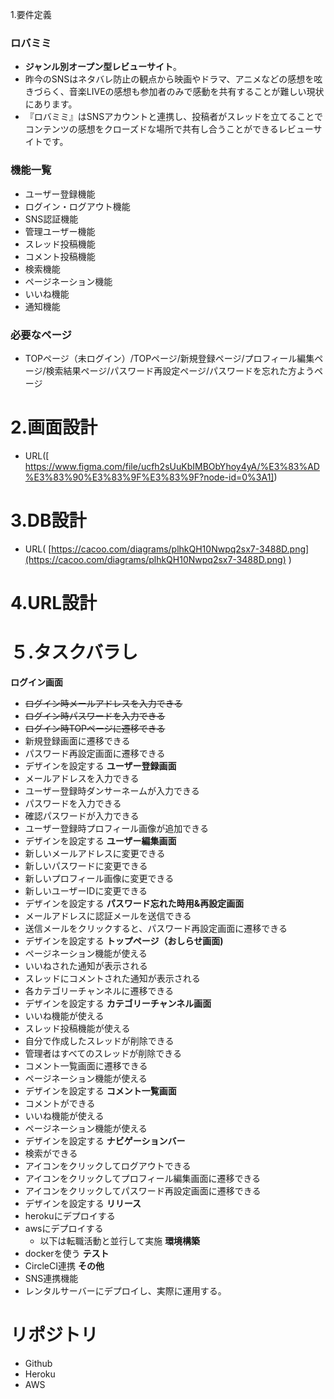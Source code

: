 1.要件定義
### ロバミミ
* **ジャンル別オープン型レビューサイト**。
* 昨今のSNSはネタバレ防止の観点から映画やドラマ、アニメなどの感想を呟きづらく、音楽LIVEの感想も参加者のみで感動を共有することが難しい現状にあります。
* 『ロバミミ』はSNSアカウントと連携し、投稿者がスレッドを立てることでコンテンツの感想をクローズドな場所で共有し合うことができるレビューサイトです。

### 機能一覧
* ユーザー登録機能
* ログイン・ログアウト機能
* SNS認証機能
* 管理ユーザー機能
* スレッド投稿機能
* コメント投稿機能
* 検索機能
* ページネーション機能
* いいね機能
* 通知機能

### 必要なページ
* TOPページ（未ログイン）/TOPページ/新規登録ページ/プロフィール編集ページ/検索結果ページ/パスワード再設定ページ/パスワードを忘れた方ようページ

# 2.画面設計

* URL([ https://www.figma.com/file/ucfh2sUuKbIMBObYhoy4yA/%E3%83%AD%E3%83%90%E3%83%9F%E3%83%9F?node-id=0%3A1])

# 3.DB設計

* URL( [https://cacoo.com/diagrams/plhkQH10Nwpq2sx7-3488D.png](https://cacoo.com/diagrams/plhkQH10Nwpq2sx7-3488D.png) )

# 4.URL設計



# ５.タスクバラし


**ログイン画面**
* ~~ログイン時メールアドレスを入力できる~~
* ~~ログイン時パスワードを入力できる~~
* ~~ログイン時TOPページに遷移できる~~
* 新規登録画面に遷移できる
* パスワード再設定画面に遷移できる
* デザインを設定する
**ユーザー登録画面**
* メールアドレスを入力できる
* ユーザー登録時ダンサーネームが入力できる
* パスワードを入力できる
* 確認パスワードが入力できる
* ユーザー登録時プロフィール画像が追加できる
* デザインを設定する
**ユーザー編集画面**
* 新しいメールアドレスに変更できる
* 新しいパスワードに変更できる
* 新しいプロフィール画像に変更できる
* 新しいユーザーIDに変更できる
* デザインを設定する
**パスワード忘れた時用&再設定画面**
* メールアドレスに認証メールを送信できる
* 送信メールをクリックすると、パスワード再設定画面に遷移できる
* デザインを設定する
**トップページ（おしらせ画面)**
* ページネーション機能が使える
* いいねされた通知が表示される
* スレッドにコメントされた通知が表示される
* 各カテゴリーチャンネルに遷移できる
* デザインを設定する
**カテゴリーチャンネル画面**
* いいね機能が使える
* スレッド投稿機能が使える
* 自分で作成したスレッドが削除できる
* 管理者はすべてのスレッドが削除できる
* コメント一覧画面に遷移できる
* ページネーション機能が使える
* デザインを設定する
**コメント一覧画面**
* コメントができる
* いいね機能が使える
* ページネーション機能が使える
* デザインを設定する
**ナビゲーションバー**
* 検索ができる
* アイコンをクリックしてログアウトできる
* アイコンをクリックしてプロフィール編集画面に遷移できる
* アイコンをクリックしてパスワード再設定画面に遷移できる
* デザインを設定する
**リリース**
* herokuにデプロイする
* awsにデプロイする
	* 以下は転職活動と並行して実施
**環境構築**
* dockerを使う
**テスト**
* CircleCI連携
**その他**
* SNS連携機能
* レンタルサーバーにデプロイし、実際に運用する。
# リポジトリ
- Github
- Heroku
- AWS
